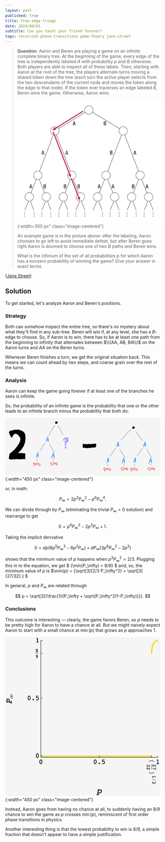 ```yaml
---
layout: post
published: true
title: Tree-edge triage
date: 2024/09/01
subtitle: Can you taunt your friend forever?
tags: recursion phase-transitions game-theory jane-street
---
```


>**Question**: Aaron and Beren are playing a game on an infinite complete binary tree. At the beginning of the game, every edge of the tree is independently labeled $A$ with probability $p$ and $B$ otherwise. Both players are able to inspect all of these labels. Then, starting with Aaron at the root of the tree, the players alternate turns moving a shared token down the tree (each turn the active player selects from the two descendants of the current node and moves the token along the edge to that node). If the token ever traverses an edge labeled $B,$ Beren wins the game. Otherwise, Aaron wins.
>
> ![](/img/august-2024-diagram-JS.png){:width=300 px" class="image-centered"}
>
>An example game is in the picture above: after the labeling, Aaron chooses to go left to avoid immediate defeat, but after Beren goes right Aaron is doomed to choose one of two $B$ paths and Beren wins.
>
>What is the infimum of the set of all probabilities p for which Aaron has a nonzero probability of winning the game? Give your answer in exact terms.

<!--more-->

([Jane Street](https://www.janestreet.com/puzzles/current-puzzle/))

## Solution

To get started, let's analyze Aaron and Beren's positions. 

### Strategy

Both can somehow inspect the entire tree, so there's no mystery about what they'll find in any sub-tree. Beren will win if, at any level, she has a $B$-edge to choose. So, if Aaron is to win, there has to be at least one path from the beginning to infinity that alternates between $\\{AA, AB, BA\\}$ on the Aaron turns and $AA$ on the Beren turns.

Whenever Beren finishes a turn, we get the original situation back. This means we can count ahead by two steps, and coarse grain over the rest of the turns.

### Analysis

Aaron can keep the game going forever if at least one of the branches he sees is infinite. 

So, the probability of an infinite game is the probability that one or the other leads to an infinite branch minus the probability that both do:

![](/img/2024-09-01-tree-triage-diagram.png){:width="450 px" class="image-centered"}

or, in math:

$$ P_\infty = 2p^3 P_\infty^2 - p^6 P_\infty^4. $$

We can divide through by $P_\infty$ (eliminating the trivial $P_\infty = 0$ solution) and rearrange to get

$$ 0 = p^6 P_\infty^3 - 2p^3 P_\infty + 1. $$

Taking the implicit derivative 

$$ 0 = dp (6p^5 P_\infty^3 - 6p^2 P_\infty) + dP_\infty (3p^6 P_\infty^2 - 2p^3) $$

shows that the minimum value of $p$ happens when $p^3 P_\infty^2 = 2/3.$ Plugging this in to the equation, we get $ {\min(P_\infty) = 8/9} $ and, so, the minimum value of $p$ is $\min(p) = {\sqrt[3]{2/3 P_\infty^2} = \sqrt[3]{27/32}.} $

In general, $p$ and $P_\infty$ are related through

$$ p = \sqrt[3]{\frac{1}{P_\infty + \sqrt{P_\infty^2(1-P_\infty)}}}. $$

### Conclusions

This outcome is interesting — clearly, the game favors Beren, so $p$ needs to be pretty high for Aaron to have a chance at all. But we might naively expect Aaron to start with a small chance at $\min(p)$ that grows as $p$ approaches $1.$

![](/img/2024-08-31-tree-edge-triage-JS.png){:width="450 px" class="image-centered"}

Instead, Aaron goes from having no chance at all, to suddenly having an $8/9$ chance to win the game as $p$ crosses $\min(p),$ reminiscent of first order phase transitions in physics. 

Another interesting thing is that the lowest probability to win is $8/9,$ a simple fraction that doesn't appear to have a simple justification.





<!-- So, the chance Aaron can keep the game going forever is the sum of the probabilities that

- Aaron sees $AA$, and at least one of them has two $A$ children with infinite branches,
- Aaron sees $AB$ or $BA$, and both of $A$'s children are $A$ with infinite branches.

The probability of the first case is $(2p^4 P_\infty2 - p^6 P_\infty^4)$ and the second is $2p^3(1-p)P_\infty^2.÷$ -->



<br>
